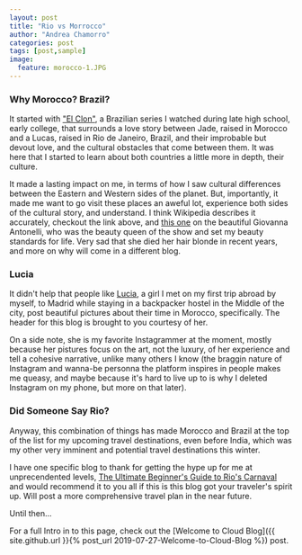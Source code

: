 ```yaml
---
layout: post
title: "Rio vs Morrocco"
author: "Andrea Chamorro"
categories: post
tags: [post,sample]
image:
  feature: morocco-1.JPG
---
```


### Why Morocco? Brazil?
It started with ["El Clon"](https://en.wikipedia.org/wiki/O_Clone), a Brazilian series I watched during late high school, early college, that surrounds a love story between Jade, raised in Morocco and a Lucas, raised in Rio de Janeiro, Brazil, and their improbable but devout love, and the cultural obstacles that come between them. It was here that I started to learn about both countries a little more in depth, their culture.

It made a lasting impact on me, in terms of how I saw cultural differences between the Eastern and Western sides of the planet. But, importantly, it made me want to go visit these places an aweful lot, experience both sides of the cultural story, and understand. I think Wikipedia describes it accurately, checkout the link above, and [this one](https://www.google.com/search?safe=strict&rlz=1C1CHBF_enUS759US760&tbm=isch&q=giovanna+antonelli&chips=q:giovanna+antonelli,g_1:el+clon:Ifcv4FFIGlE%3D&usg=AI4_-kTo9w6_a-RXboNOAk_W4sqVrAsXgw&sa=X&ved=0ahUKEwjA9pO3qdbjAhXXG80KHathCaMQ4lYIMSgD&biw=1600&bih=762&dpr=1.2#imgrc=_) on the beautiful Giovanna Antonelli, who was the beauty queen of the show and set my beauty standards for life. Very sad that she died her hair blonde in recent years, and more on why will come in a different blog. 

### Lucia
It didn't help that people like [Lucia](https://www.instagram.com/luciaquimey/), a girl I met on my first trip abroad by myself, to Madrid while staying in a backpacker hostel in the Middle of the city, post beautiful pictures about their time in Morocco, specifically. The header for this blog is brought to you courtesy of her. 

On a side note, she is my favorite Instagrammer at the moment, mostly because her pistures focus on the art, not the luxury, of her experience and tell a cohesive narrative, unlike many others I know (the braggin nature of Instagram and wanna-be personna the platform inspires in people makes me queasy, and maybe because it's hard to live up to is why I deleted Instagram on my phone, but more on that later).

### Did Someone Say Rio?
Anyway, this combination of things has made Morocco and Brazil at the top of the list for my upcoming travel destinations, even before India, which was my other very imminent and potential travel destinations this winter. 

I have one specific blog to thank for getting the hype up for me at unprecendented levels, [The Ultimate Beginner's Guide to Rio's Carnaval](http://www.theborderlessproject.com/ultimate-beginners-guide-rio-carnival-carnaval/) and would recommend it to you all if this is this blog got your traveler's spirit up. Will post a more comprehensive travel plan in the near future. 

Until then...


For a full Intro in to this page, check out the [Welcome to Cloud Blog]({{ site.github.url }}{% post_url 2019-07-27-Welcome-to-Cloud-Blog %}) post.
